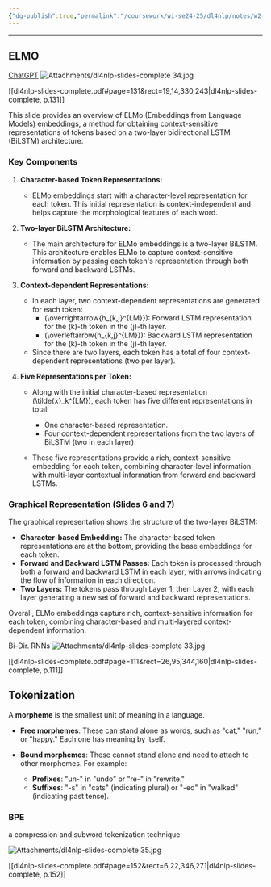 ```yaml
---
{"dg-publish":true,"permalink":"/coursework/wi-se24-25/dl4nlp/notes/w2-dl4nlp/","noteIcon":""}
---
```


----


## ELMO

[ChatGPT](https://chatgpt.com/c/6729e997-4b18-800b-a91b-f5204f652c3c)
![Attachments/dl4nlp-slides-complete 34.jpg](/img/user/Attachments/dl4nlp-slides-complete%2034.jpg)

[[dl4nlp-slides-complete.pdf#page=131&rect=19,14,330,243|dl4nlp-slides-complete, p.131]]

This slide provides an overview of ELMo (Embeddings from Language Models) embeddings, a method for obtaining context-sensitive representations of tokens based on a two-layer bidirectional LSTM (BiLSTM) architecture.

### Key Components

1. **Character-based Token Representations:**
   - ELMo embeddings start with a character-level representation for each token. This initial representation is context-independent and helps capture the morphological features of each word.

2. **Two-layer BiLSTM Architecture:**
   - The main architecture for ELMo embeddings is a two-layer BiLSTM. This architecture enables ELMo to capture context-sensitive information by passing each token's representation through both forward and backward LSTMs.

3. **Context-dependent Representations:**
   - In each layer, two context-dependent representations are generated for each token:
     - \(\overrightarrow{h_{k,j}^{LM}}\): Forward LSTM representation for the \(k\)-th token in the \(j\)-th layer.
     - \(\overleftarrow{h_{k,j}^{LM}}\): Backward LSTM representation for the \(k\)-th token in the \(j\)-th layer.
   - Since there are two layers, each token has a total of four context-dependent representations (two per layer).

4. **Five Representations per Token:**
   - Along with the initial character-based representation \(\tilde{x}_k^{LM}\), each token has five different representations in total:
     - One character-based representation.
     - Four context-dependent representations from the two layers of BiLSTM (two in each layer).

   - These five representations provide a rich, context-sensitive embedding for each token, combining character-level information with multi-layer contextual information from forward and backward LSTMs.

### Graphical Representation (Slides 6 and 7)

The graphical representation shows the structure of the two-layer BiLSTM:
   - **Character-based Embedding:** The character-based token representations are at the bottom, providing the base embeddings for each token.
   - **Forward and Backward LSTM Passes:** Each token is processed through both a forward and backward LSTM in each layer, with arrows indicating the flow of information in each direction.
   - **Two Layers:** The tokens pass through Layer 1, then Layer 2, with each layer generating a new set of forward and backward representations.

Overall, ELMo embeddings capture rich, context-sensitive information for each token, combining character-based and multi-layered context-dependent information.

Bi-Dir. RNNs
![Attachments/dl4nlp-slides-complete 33.jpg](/img/user/Attachments/dl4nlp-slides-complete%2033.jpg)

[[dl4nlp-slides-complete.pdf#page=111&rect=26,95,344,160|dl4nlp-slides-complete, p.111]]

## Tokenization

A **morpheme** is the smallest unit of meaning in a language.

- **Free morphemes**: These can stand alone as words, such as "cat," "run," or "happy." Each one has meaning by itself.
    
- **Bound morphemes**: These cannot stand alone and need to attach to other morphemes. For example:
    
    - **Prefixes**: "un-" in "undo" or "re-" in "rewrite."
    - **Suffixes**: "-s" in "cats" (indicating plural) or "-ed" in "walked" (indicating past tense).

### BPE
a compression and subword tokenization technique

![Attachments/dl4nlp-slides-complete 35.jpg](/img/user/Attachments/dl4nlp-slides-complete%2035.jpg)

[[dl4nlp-slides-complete.pdf#page=152&rect=6,22,346,271|dl4nlp-slides-complete, p.152]]

